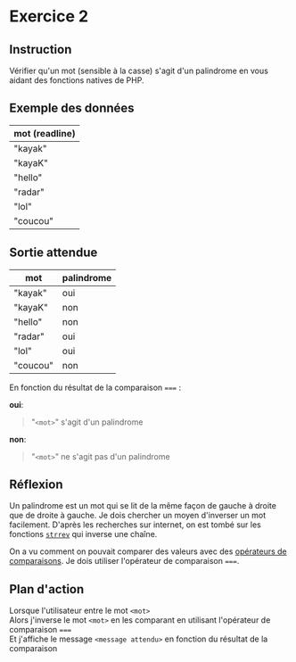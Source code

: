 # Exercice 2

## Instruction

Vérifier qu'un mot (sensible à la casse) s'agit d'un palindrome en vous aidant
des fonctions natives de PHP.

## Exemple des données

| mot (readline) |
| -------------- |
| "kayak"        |
| "kayaK"        |
| "hello"        |
| "radar"        |
| "lol"          |
| "coucou"       |

## Sortie attendue

| mot      | palindrome |
| -------- | ---------- |
| "kayak"  | oui        |
| "kayaK"  | non        |
| "hello"  | non        |
| "radar"  | oui        |
| "lol"    | oui        |
| "coucou" | non        |

En fonction du résultat de la comparaison `===` :

**oui**:

> "`<mot>`" s'agit d'un palindrome

**non**:

> "`<mot>`" ne s'agit pas d'un palindrome

## Réflexion

Un palindrome est un mot qui se lit de la même façon de gauche à droite que de
droite à gauche. Je dois chercher un moyen d'inverser un mot facilement. D'après
les recherches sur internet, on est tombé sur les fonctions
[`strrev`](https://www.php.net/manual/fr/function.strrev.php) qui inverse une
chaîne.

On a vu comment on pouvait comparer des valeurs avec des [opérateurs de comparaisons](https://www.php.net/manual/fr/language.operators.comparison.php).
Je dois utiliser l'opérateur de comparaison `===`.

## Plan d'action

Lorsque l'utilisateur entre le mot `<mot>`  
Alors j'inverse le mot `<mot>` en les comparant en utilisant l'opérateur de comparaison `===`  
Et j'affiche le message `<message attendu>` en fonction du résultat de la comparaison
